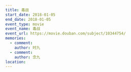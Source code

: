 ```yaml
---
title: 毒战
start_date: 2018-01-05
end_date: 2018-01-05
event_type: movie
event_name: 毒战
event_url: https://movie.douban.com/subject/10344754/
memories:
  - comment: 
    author: 时九
  - comment: 
    author: 念九  
location: 
---
```

